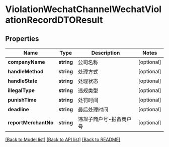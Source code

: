 # ViolationWechatChannelWechatViolationRecordDTOResult

## Properties
Name | Type | Description | Notes
------------ | ------------- | ------------- | -------------
**companyName** | **string** | 公司名称 | [optional] 
**handleMethod** | **string** | 处理方式 | [optional] 
**handleState** | **string** | 处理状态 | [optional] 
**illegalType** | **string** | 违规类型 | [optional] 
**punishTime** | **string** | 处罚时间 | [optional] 
**deadline** | **string** | 最后处理时间 | [optional] 
**reportMerchantNo** | **string** | 违规子商户号-报备商户号 | [optional] 

[[Back to Model list]](../README.md#documentation-for-models) [[Back to API list]](../README.md#documentation-for-api-endpoints) [[Back to README]](../README.md)


